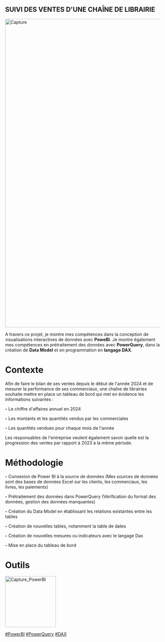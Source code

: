 
## SUIVI DES VENTES D'UNE CHAÎNE DE LIBRAIRIE
<img width="1000" alt="Capture" src="https://github.com/user-attachments/assets/69be2a16-88c2-4c1a-90ae-83837565c9d8">


A travers ce projet, je montre mes compétences dans la conception de visualisations interactives de données avec **PoweBI**. Je montre également mes compétences en prétraitement des données avec **PowerQuery**, dans la création de **Data Model** et en programmation en **langage DAX**.


# Contexte

Afin de faire le bilan de ses ventes depuis le début de l'année 2024 et de mesurer la performance de ses commerciaux, une chaîne de librairies souhaite mettre en place un tableau de bord qui met en évidence les informations suivantes :

**-** Le chiffre d'affaires annuel en 2024  

**-** Les montants et les quantités vendus par les commerciales  

**-** Les quantités vendues pour chaque mois de l'année  

Les responsables de l'entreprise veulent également savoir quelle est la progression des ventes par rapport à 2023 à la même période.

# Méthodologie

**-** Connexion de Power BI à la source de données (Mes sources de données sont des bases de données Excel sur les clients, les commerciaux, les livres, les paiements)

**-** Prétraitement des données dans PowerQuery (Vérification du format des données, gestion des données manquantes)

**-** Création du Data Model en établissant les relations existantes entre les tables 

**-** Création de nouvelles tables, notamment la table de dates 

**-** Création de nouvelles mesures ou indicateurs avec le langage Dax

**-** Mise en place du tableau de bord


# Outils

<img width="165" alt="Capture_PowerBI" src="https://github.com/user-attachments/assets/b6a69381-c3a9-4ea0-bada-bb922a388b48">



<a href="#">#PowerBI</a>
<a href="#">#PowerQuery</a>
<a href="#"> #DAX </a>




